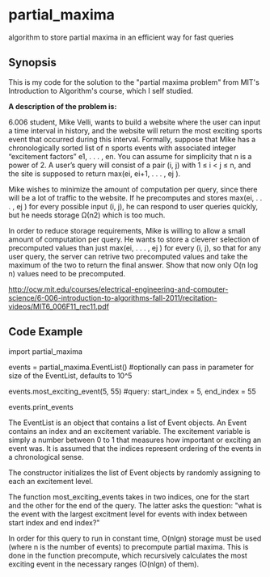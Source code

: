 # partial_maxima
algorithm to store partial maxima in an efficient way for fast queries
## Synopsis
This is my code for the solution to the "partial maxima problem" from MIT's Introduction to Algorithm's course, which I self studied.

**A description of the problem is:**

6.006 student, Mike Velli, wants to build a website where the user can input a time interval in history, and the website will return the most exciting sports event that occurred during this interval. Formally, suppose that Mike has a chronologically sorted list of n sports events with associated integer “excitement factors” e1, . . . , en. You can assume for simplicity that n is a power of 2. A user’s query will consist of a pair (i, j) with 1 ≤ i < j ≤ n, and the site is supposed to return max(ei, ei+1, . . . , ej ).

Mike wishes to minimize the amount of computation per query, since there will be a lot of traffic to the website. If he precomputes and stores max(ei, . . . , ej ) for every possible input (i, j), he can respond to user queries quickly, but he needs storage Ω(n2) which is too much.

In order to reduce storage requirements, Mike is willing to allow a small amount of computation per query. He wants to store a cleverer selection of precomputed values than just max(ei, . . . , ej ) for every (i, j), so that for any user query, the server can retrive two precomputed values and take the maximum of the two to return the final answer. Show that now only O(n log n) values need to be precomputed.

http://ocw.mit.edu/courses/electrical-engineering-and-computer-science/6-006-introduction-to-algorithms-fall-2011/recitation-videos/MIT6_006F11_rec11.pdf

## Code Example

import partial_maxima

events = partial_maxima.EventList()  #optionally can pass in parameter for size of the EventList, defaults to 10^5

events.most_exciting_event(5, 55)   #query: start_index = 5, end_index = 55

events.print_events

The EventList is an object that contains a list of Event objects. An Event contains an index and an excitement variable. The excitement variable is simply a number between 0 to 1 that measures how important or exciting an event was. It is assumed that the indices represent ordering of the events in a chronological sense. 

The constructor initializes the list of Event objects by randomly assigning to each an excitement level. 

The function most_exciting_events takes in two indices, one for the start and the other for the end of the query. The latter asks the question: "what is the event with the largest excitment level for events with index between start index and end index?"

In order for this query to run in constant time, O(nlgn) storage must be used (where n is the number of events) to precompute partial maxima. This is done in the function precompute, which recursively calculates the most exciting event in the necessary ranges (O(nlgn) of them).



